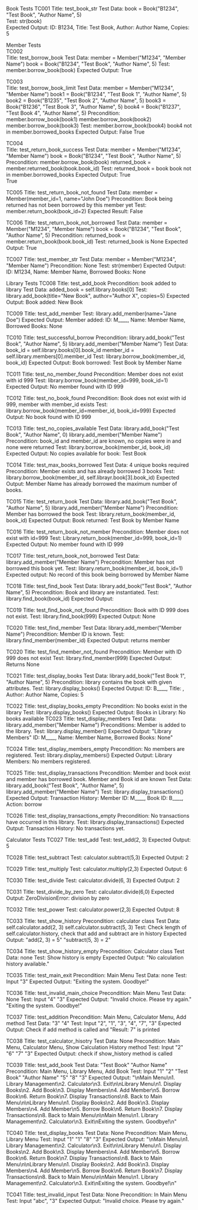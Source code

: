 Book Tests
TC001
Title:                  test_book_str
Test Data:              book = Book("B1234", "Test Book", "Author Name", 5)  
Test:                   str(book)                                               
Expected Output:        ID: B1234, Title: Test Book, Author: Author Name, Copies: 5


Member Tests    
TC002   
Title:                  test_borrow_book
Test Data:              member = Member("M1234", "Member Name")
                        book = Book("B1234", "Test Book", "Author Name", 5)
Test:                   member.borrow_book(book)
Expected Output:        True


TC003   
Title:                  test_borrow_book_limit
Test Data:              member = Member("M1234", "Member Name")
                        book1 = Book("B1234", "Test Book 1", "Author Name", 5)
                        book2 = Book("B1235", "Test Book 2", "Author Name", 5)
                        book3 = Book("B1236", "Test Book 3", "Author Name", 5)
                        book4 = Book("B1237", "Test Book 4", "Author Name", 5)
Precondition:           member.borrow_book(book1)
                        member.borrow_book(book2)
                        member.borrow_book(book3)
Test:                   member.borrow_book(book4)
                        book4 not in member.borrowed_books
Expected Output:        False
                        True


TC004   
Title:                  test_return_book_success
Test Data:              member = Member("M1234", "Member Name")
                        book = Book("B1234", "Test Book", "Author Name", 5)
Precondition:           member.borrow_book(book)
                        returned_book = member.returned_book(book.book_id)
Test:                   returned_book = book
                        book not in member.borrowed_books
Expected Output:        True    
                        True


TC005
Title:                  test_return_book_not_found
Test Data:              member = Member(member_id=1, name="John Doe")
Precondition:            Book being returned has not been borrowed by this member yet
Test:                   member.return_book(book_id=2)
Expected Result:        False

TC006
Title:                  test_return_book_not_borrowed
Test Data:              member = Member("M1234", "Member Name")
                        book = Book("B1234", "Test Book", "Author Name", 5)
Precondition:           returned_book = member.return_book(book.book_id)
Test:                   returned_book is None
Expected Output:        True


TC007
Title:                  test_member_str
Test Data:              member = Member("M1234", "Member Name")
Precondition:           None
Test:                   str(member)
Expected Output:        ID: M1234, Name: Member Name, Borrowed Books: None


Library Tests
TC008
Title:                  test_add_book
Precondition:           book added to library
Test Data:              added_book = self.library.books[0]
Test:                   library.add_book(title="New Book", author="Author X", copies=5)
Expected Output:        Book added: New Book


TC009
Title:                  test_add_member
Test:                   library.add_member(name="Jane Doe")
Expected Output:        Member added: ID: M____, Name: Member Name, Borrowed Books: None


TC010
Title:                  test_successful_borrow
Precondition:           library.add_book("Test Book", "Author Name", 5)
                        library.add_member("Member Name")
Test Data:              book_id = self.library.books[0].book_id
                        member_id = self.library.members[0].member_id
Test:                   library.borrow_book(member_id, book_id)
Expected Output:        Book borrowed: Test Book by Member Name


TC011
Title:                  test_no_member_found
Precondition:           Member does not exist with id 999
Test:                   library.borrow_book(member_id=999, book_id=1)
Expected Output:        No member found with ID 999

TC012
Title:                  test_no_book_found
Precondition:           Book does not exist with id 999, member with member_id exists
Test:                   library.borrow_book(member_id=member_id, book_id=999)
Expected Output:        No book found with ID 999


TC013
Title:                  test_no_copies_available
Test Data:              library.add_book("Test Book", "Author Name", 0)
                        library.add_member("Member Name")
Precondition:           book_id and member_id are known, no copies were in and none were returned
Test:                   library.borrow_book(member_id, book_id)
Expected Output:        No copies available for book: Test Book


TC014
Title:                  test_max_books_borrowed
Test Data:              4 unique books required
Precondition:           Member exists and has already borrowed 3 books
Test:                   library.borrow_book(member_id, self.librayr.book[3].book_id)
Expected Output:        Member Name has already borrowed the maximum number of books.


TC015
Title:                  test_return_book
Test Data:              library.add_book("Test Book", "Author Name", 5)
                        library.add_member("Member Name")
Precondition:            Member has borrowed the book
Test:                   library.return_book(member_id, book_id)
Expected Output:        Book returned: Test Book by Member Name


TC016
Title:                  test_return_book_not_member
Precondition:           Member does not exist with id=999
Test:                   Library.return_book(member_id=999, book_id=1)
Expected Output:        No member found with ID 999


TC017
Title:                  test_return_book_not_borrowed
Test Data:              library.add_member("Member Name")
Precondition:           Member has not borrowed this book yet.
Test:                   library.return_book(member_id, book_id=1)
Expected output:        No record of this book being borrowed by Member Name

TC018
Title:                  test_find_book
Test Data:              library.add_book("Test Book", "Author Name", 5)
Precondition:           Book and library are instantiated.
Test:                   library.find_book(book_id)
Expected Output:        


TC019
Title:                  test_find_book_not_found
Precondition:           Book with ID 999 does not exist.
Test:                   library.find_book(999)
Expected Output:        None


TC020
Title:                  test_find_member
Test Data:              library.add_member("Member Name")
Precondition:           Member ID is known.
Test:                   library.find_member(member_id)
Expected Output:        returns member


TC020
Title:                  test_find_member_not_found
Precondition:           Member with ID 999 does not exist
Test:                   library.find_member(999)
Expected Output:        Returns None


TC021
Title:                  test_display_books
Test Data:              library.add_book("Test Book 1", "Author Name", 5)
Precondition:           library contains the book with given attributes.
Test:                   library.display_books()
Expected Output:        ID: B____, Title: , Author: Author Name, Copies: 5


TC022
Title:                  test_display_books_empty
Precondition:           No books exist in the library
Test:                   library.display_books()
Expected Output:        Books in Library: 
                        No books available
TC023
Title:                  test_display_members
Test Data:              library.add_member("Member Name")
Preconditions:          Member is added to the library.
Test:                   library.display_member()
Expected Output:        "Library Members"
                        ID: M____, Name: Member Name, Borrowed Books: None"


TC024
Title:                  test_display_members_empty
Precondition:           No members are registered.
Test:                   library.display_members()
Expected Output:        Library Members:
                        No members registered.


TC025
Title:                  test_display_transactions
Precondition:           Member and book exist and member has borrowed book. Member and 
                        Book id are known
Test Data:              library.add_book("Test Book", "Author Name", 5)
                        library.add_member("Member Name")
Test:                   library.display_transactions()
Expected Output:        Transaction History:
                        Member ID: M____, Book ID: B____, Action: borrow


TC026
Title:                  test_display_transactions_empty
Precondition:           No transactions have occurred in this library.
Test:                   library.display_transactions()
Expected Output:        Transaction History:
                        No transactions yet.


Calculator Tests
TC027
Title:                  test_add
Test:                   test_add(2, 3)
Expected Output:        5


TC028
Title:                  test_subtract
Test:                   calculator.subtract(5,3)
Expected Output:        2


TC029
Title:                  test_multiply
Test:                   calculator.multiply(2,3)
Expected Output:        6


TC030
Title:                  test_divide
Test:                   calculator.divide(6, 3)
Expected Output:        2


TC031
Title:                  test_divide_by_zero
Test:                   calculator.divide(6,0)
Expected Output:        ZeroDivisionError: division by zero


TC032
Title:                  test_power
Test:                   calculator.power(2,3)
Expected Output:        8


TC033
Title: test_show_history
Precondition: calculator class
Test Data:         self.calculator.add(2, 3)
        self.calculator.subtract(5, 3)
Test: Check length of self.calculator.history, check that add and subtract are in history
Expected Output: "add(2, 3) = 5" "subtract(5, 3) = 2"

TC034
Title: test_show_history_empty
Precondition: Calculator class
Test Data: none
Test: Show history is empty
Expected Output: "No calculation history available."

TC035
Title: test_main_exit
Precondition: Main Menu
Test Data: none
Test: Input "3"
Expected Output: "Exiting the system. Goodbye!"

TC036
Title: test_invalid_main_choice
Precondition: Main Menu
Test Data: None
Test: Input "4" "3"
Expected Output: "Invalid choice. Please try again." "Exiting the system. Goodbye!"

TC037
Title: test_addition
Precondition: Main Menu, Calculator Menu, Add method
Test Data: "3" "4"
Test: Input "2", "1", "3", "4", "7", "3"
Expected Output: Check if add method is called and "Result: 7" is printed

TC038
Title: test_calculator_hisotry
Test Data: None
Precondition: Main Menu, Calculator Menu, Show Calculation History method
Test: Input "2" "6" "7" "3"
Expected Output: check if show_history method is called

TC039
Title: test_add_book
Test Data: "Test Book" "Author Name"
Precondition: Main Menu, Library Menu, Add Book
Test: Input "1" "2" "Test Book" "Author Name" "5" "8" "3"
Expected Output: "\nMain Menu\n1. Library Management\n2. Calculator\n3. Exit\n\nLibrary Menu\n1. Display Books\n2. Add Book\n3. Display Members\n4. Add Member\n5. Borrow Book\n6. Return Book\n7. Display Transactions\n8. Back to Main Menu\n\nLibrary Menu\n1. Display Books\n2. Add Book\n3. Display Members\n4. Add Member\n5. Borrow Book\n6. Return Book\n7. Display Transactions\n8. Back to Main Menu\n\nMain Menu\n1. Library Management\n2. Calculator\n3. Exit\nExiting the system. Goodbye!\n"

TC040
Title: test_display_books
Test Data: None
Precondition: Main Menu, Library Menu
Test: Input "1" "1" "8" "3"
Expected Output: "\nMain Menu\n1. Library Management\n2. Calculator\n3. Exit\n\nLibrary Menu\n1. Display Books\n2. Add Book\n3. Display Members\n4. Add Member\n5. Borrow Book\n6. Return Book\n7. Display Transactions\n8. Back to Main Menu\n\nLibrary Menu\n1. Display Books\n2. Add Book\n3. Display Members\n4. Add Member\n5. Borrow Book\n6. Return Book\n7. Display Transactions\n8. Back to Main Menu\n\nMain Menu\n1. Library Management\n2. Calculator\n3. Exit\nExiting the system. Goodbye!\n"

TC041
Title: test_invalid_input
Test Data: None
Precondition: In Main Menu
Test: Input "abc", "3"
Expected Output: "Invalid choice. Please try again."

